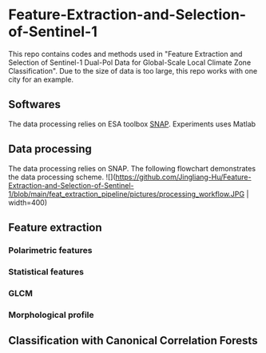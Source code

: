# Feature-Extraction-and-Selection-of-Sentinel-1
This repo contains codes and methods used in "Feature Extraction and Selection of Sentinel-1 Dual-Pol Data for Global-Scale Local Climate Zone Classification". Due to the size of data is too large, this repo works with one city for an example.

## Softwares
The data processing relies on ESA toolbox [SNAP](https://step.esa.int/main/download/snap-download/). Experiments uses Matlab

## Data processing
The data processing relies on SNAP. The following flowchart demonstrates the data processing scheme.
![](https://github.com/Jingliang-Hu/Feature-Extraction-and-Selection-of-Sentinel-1/blob/main/feat_extraction_pipeline/pictures/processing_workflow.JPG | width=400)



## Feature extraction
### Polarimetric features

### Statistical features

### GLCM

### Morphological profile

## Classification with Canonical Correlation Forests


